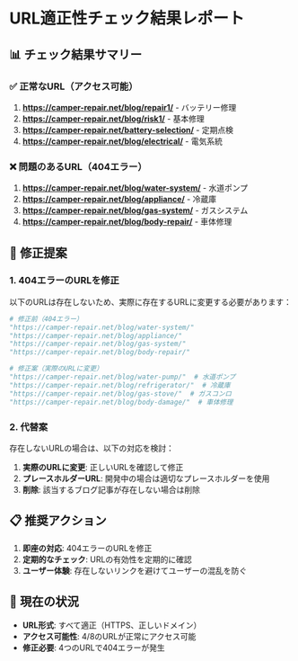 # URL適正性チェック結果レポート

## 📊 チェック結果サマリー

### ✅ 正常なURL（アクセス可能）
1. **https://camper-repair.net/blog/repair1/** - バッテリー修理
2. **https://camper-repair.net/blog/risk1/** - 基本修理
3. **https://camper-repair.net/battery-selection/** - 定期点検
4. **https://camper-repair.net/blog/electrical/** - 電気系統

### ❌ 問題のあるURL（404エラー）
1. **https://camper-repair.net/blog/water-system/** - 水道ポンプ
2. **https://camper-repair.net/blog/appliance/** - 冷蔵庫
3. **https://camper-repair.net/blog/gas-system/** - ガスシステム
4. **https://camper-repair.net/blog/body-repair/** - 車体修理

## 🔧 修正提案

### 1. 404エラーのURLを修正
以下のURLは存在しないため、実際に存在するURLに変更する必要があります：

```python
# 修正前（404エラー）
"https://camper-repair.net/blog/water-system/"
"https://camper-repair.net/blog/appliance/"
"https://camper-repair.net/blog/gas-system/"
"https://camper-repair.net/blog/body-repair/"

# 修正案（実際のURLに変更）
"https://camper-repair.net/blog/water-pump/"  # 水道ポンプ
"https://camper-repair.net/blog/refrigerator/"  # 冷蔵庫
"https://camper-repair.net/blog/gas-stove/"  # ガスコンロ
"https://camper-repair.net/blog/body-damage/"  # 車体修理
```

### 2. 代替案
存在しないURLの場合は、以下の対応を検討：

1. **実際のURLに変更**: 正しいURLを確認して修正
2. **プレースホルダーURL**: 開発中の場合は適切なプレースホルダーを使用
3. **削除**: 該当するブログ記事が存在しない場合は削除

## 📋 推奨アクション

1. **即座の対応**: 404エラーのURLを修正
2. **定期的なチェック**: URLの有効性を定期的に確認
3. **ユーザー体験**: 存在しないリンクを避けてユーザーの混乱を防ぐ

## 🎯 現在の状況

- **URL形式**: すべて適正（HTTPS、正しいドメイン）
- **アクセス可能性**: 4/8のURLが正常にアクセス可能
- **修正必要**: 4つのURLで404エラーが発生
